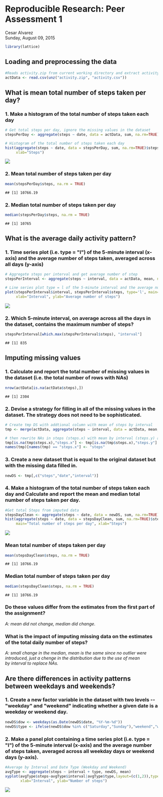 # Reproducible Research: Peer Assessment 1
Cesar Alvarez  
Sunday, August 09, 2015  

```r
library(lattice)
```
  
## Loading and preprocessing the data


```r
#Reads activity.zip from current working directory and extract activity.csv
actData <- read.csv(unz("activity.zip", "activity.csv"))
```

## What is mean total number of steps taken per day? 

### 1. Make a histogram of the total number of steps taken each day

```r
# Get total steps per day, ignore the missing values in the dataset
stepsPerDay <- aggregate(steps ~ date, data = actData, sum, na.rm=TRUE)

# Histogram of the total number of steps taken each day  
hist(aggregate(steps ~ date, data = stepsPerDay, sum, na.rm=TRUE)$steps, main="Total number of steps per day", 
     xlab="Steps")
```

![](PA1_template_files/figure-html/unnamed-chunk-3-1.png) 

### 2. Mean total number of steps taken per day  

```r
mean(stepsPerDay$steps, na.rm = TRUE)
```

```
## [1] 10766.19
```

### 2. Median total number of steps taken per day

```r
median(stepsPerDay$steps, na.rm = TRUE)
```

```
## [1] 10765
```

## What is the average daily activity pattern?

### 1. Time series plot (i.e. type = "l") of the 5-minute interval (x-axis) and the average number of steps taken, averaged across all days (y-axis)


```r
# Aggregate steps per interval and get average number of step
stepsPerInterval <- aggregate(steps ~ interval, data = actData, mean, na.rm=TRUE)
```


```r
# Line series plot type = l of the 5-minute interval and the average number of steps
plot(stepsPerInterval$interval, stepsPerInterval$steps, type='l', main="Average number of steps by Interval", 
     xlab="Interval", ylab="Average number of steps")
```

![](PA1_template_files/figure-html/unnamed-chunk-7-1.png) 

### 2. Which 5-minute interval, on average across all the days in the dataset, contains the maximum number of steps?

```r
stepsPerInterval[which.max(stepsPerInterval$steps), "interval"]
```

```
## [1] 835
```

## Imputing missing values
### 1. Calculate and report the total number of missing values in the dataset (i.e. the total number of rows with NAs)

```r
nrow(actData[is.na(actData$steps),])
```

```
## [1] 2304
```

### 2. Devise a strategy for filling in all of the missing values in the dataset. The strategy does not need to be sophisticated. 

```r
# Create tmp DS with addtional column with mean of steps by interval
tmp <- merge(actData, aggregate(steps ~ interval, data = actData, mean, na.rm=TRUE), by=c("interval"))

# then rewrite NAs in steps (steps.x) with mean by interval (steps.y) and rename column with steps
tmp[is.na(tmp$steps.x),"steps.x"] <- tmp[is.na(tmp$steps.x),"steps.y"]
names(tmp)[names(tmp) == "steps.x"] <- "steps"
```
### 3. Create a new dataset that is equal to the original dataset but with the missing data filled in.

```r
newDS <- tmp[,c("steps","date","interval")]
```

### 4. Make a histogram of the total number of steps taken each day and Calculate and report the mean and median total number of steps taken per day. 

```r
#Get total Steps from imputed data
stepsDayClean <- aggregate(steps ~ date, data = newDS, sum, na.rm=TRUE)
hist(aggregate(steps ~ date, data = stepsDayClean, sum, na.rm=TRUE)$steps, 
     main="Total number of steps per day", xlab="Steps")
```

![](PA1_template_files/figure-html/unnamed-chunk-12-1.png) 

### Mean total number of steps taken per day  

```r
mean(stepsDayClean$steps, na.rm = TRUE)
```

```
## [1] 10766.19
```

### Median total number of steps taken per day

```r
median(stepsDayClean$steps, na.rm = TRUE)
```

```
## [1] 10766.19
```

### Do these values differ from the estimates from the first part of the assignment?  
*A: mean did not change, median did change.*  

### What is the impact of imputing missing data on the estimates of the total daily number of steps?  
*A: small change in the median, mean is the same since no outlier were introduced, just a chenge in the distribution due to the use of mean*  
*by interval to replace NAs.*  
  
## Are there differences in activity patterns between weekdays and weekends?
### 1. Create a new factor variable in the dataset with two levels -- "weekday" and "weekend" indicating whether a given date is a weekday or weekend day.

```r
newDS$dow <- weekdays(as.Date(newDS$date, "%Y-%m-%d"))
newDS$type <- ifelse(newDS$dow %in% c("Saturday","Sunday"),"weekend","weekday")
```

### 2. Make a panel plot containing a time series plot (i.e. type = "l") of the 5-minute interval (x-axis) and the average number of steps taken, averaged across all weekday days or weekend days (y-axis).  

```r
#Average by Interval and Date Type (Weekday and Weekend)
avgType <- aggregate(steps ~ interval + type, newDS, mean)
xyplot(avgType$steps~avgType$interval|avgType$type,layout=(c(1,2)),type="l",
       xlab="Interval", ylab="Number of steps")
```

![](PA1_template_files/figure-html/unnamed-chunk-16-1.png) 

